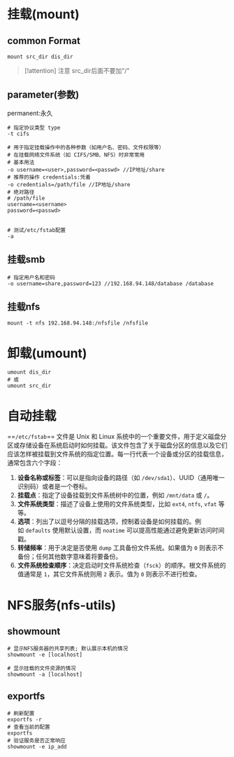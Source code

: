 # 挂载(mount)
## common Format
```shell
mount src_dir dis_dir
```
> [!attention] 注意
> src_dir后面不要加"/"

## parameter(参数) 
permanent:永久
```shell
# 指定协议类型 type
-t cifs

# 用于指定挂载操作中的各种参数（如用户名、密码、文件权限等）
# 在挂载网络文件系统（如 CIFS/SMB、NFS）时非常常用
# 基本用法
-o username=<user>,password=<passwd> //IP地址/share
# 推荐的操作 credentials:凭着
-o credentials=/path/file //IP地址/share
# 绝对路径
# /path/file
username=<username>
password=<passwd>


# 测试/etc/fstab配置
-a

```
## 挂载smb
```shell
# 指定用户名和密码
-o username=share,password=123 //192.168.94.148/database /database
```
## 挂载nfs
```
mount -t nfs 192.168.94.148:/nfsfile /nfsfile
```

# 卸载(umount)
```shell
umount dis_dir
# 或
umount src_dir
```
# 自动挂载
==`/etc/fstab`== 文件是 Unix 和 Linux 系统中的一个重要文件，用于定义磁盘分区或存储设备在系统启动时如何挂载。该文件包含了关于磁盘分区的信息以及它们应该怎样被挂载到文件系统的指定位置。每一行代表一个设备或分区的挂载信息，通常包含六个字段：

1. **设备名称或标签**：可以是指向设备的路径（如 `/dev/sda1`）、UUID（通用唯一识别码）或者是一个卷标。
2. **挂载点**：指定了设备挂载到文件系统树中的位置，例如 `/mnt/data` 或 `/`。
3. **文件系统类型**：描述了设备上使用的文件系统类型，比如 `ext4`, `ntfs`, `vfat` 等等。
4. **选项**：列出了以逗号分隔的挂载选项，控制着设备是如何挂载的。例如 `defaults` 使用默认设置，而 `noatime` 可以提高性能通过避免更新访问时间戳。
5. **转储频率**：用于决定是否使用 `dump` 工具备份文件系统。如果值为 `0` 则表示不备份；任何其他数字意味着将要备份。
6. **文件系统检查顺序**：决定启动时文件系统检查（`fsck`）的顺序。根文件系统的值通常是 `1`，其它文件系统则用 `2` 表示。值为 `0` 则表示不进行检查。

# NFS服务(nfs-utils)
## showmount
```shell
# 显示NFS服务器的共享列表; 默认展示本机的情况
showmount -e [localhost]

# 显示挂载的文件资源的情况
showmount -a [localhost]
```
## exportfs
```shell
# 刷新配置
exportfs -r
# 查看当前的配置
exportfs
# 验证服务是否正常响应
showmount -e ip_add
```

